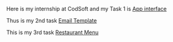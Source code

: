 Here is my internship at CodSoft and my Task 1 is [App interface](https://www.figma.com/file/p9KGLKtOCiJMlpPLtZWOAk/Untitled?type=design&node-id=0-1&mode=design&t=6RMaE9UHL79htUln-0)

Thus is my 2nd task [Email Template](https://www.figma.com/file/Y0Kj11mtnztLTTMGbakr7V/Untitled?type=design&node-id=1-2&mode=design&t=Y0y9j8jULX1SOGZJ-0)

This is my 3rd task [Restaurant Menu](https://www.figma.com/file/rOeml2poceMCKOkYHi4pZC/Untitled?type=design&node-id=0%3A1&mode=design&t=hMcdRwbw4ss7VQSN-1)
